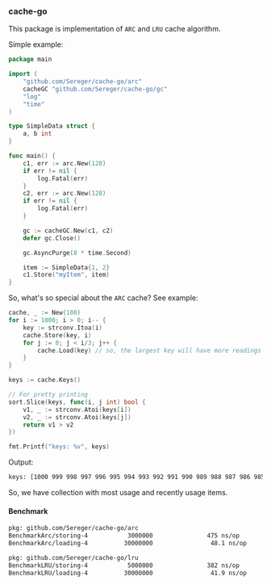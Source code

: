 ### cache-go
This package is implementation of `ARC` and `LRU` cache algorithm.

Simple example:
```go
package main

import (
	"github.com/Sereger/cache-go/arc"
	cacheGC "github.com/Sereger/cache-go/gc"
	"log"
	"time"
)

type SimpleData struct {
	a, b int
}

func main() {
	c1, err := arc.New(128)
	if err != nil {
		log.Fatal(err)
	}
	c2, err := arc.New(128)
	if err != nil {
		log.Fatal(err)
	}

	gc := cacheGC.New(c1, c2)
	defer gc.Close()

	gc.AsyncPurge(8 * time.Second)

	item := SimpleData{1, 2}
	c1.Store("myItem", item)
}
```

So, what's so special about the `ARC` cache?
See example:
```go
cache, _ := New(100)
for i := 1000; i > 0; i-- {
    key := strconv.Itoa(i)
    cache.Store(key, i)
    for j := 0; j < i/3; j++ {
        cache.Load(key) // so, the largest key will have more readings 
    }
}

keys := cache.Keys()

// For pretty printing
sort.Slice(keys, func(i, j int) bool {
    v1, _ := strconv.Atoi(keys[i])
    v2, _ := strconv.Atoi(keys[j])
    return v1 > v2
})

fmt.Printf("keys: %v", keys)
```

Output:
```bash
keys: [1000 999 998 997 996 995 994 993 992 991 990 989 988 987 986 985 984 983 982 981 980 979 978 977 976 26 25 24 23 22 21 20 19 18 17 16 15 14 13 12 11 10 9 8 7 6 5 4 3 2 1]
```
So, we have collection with most usage and recently usage items.

#### Benchmark
```bash
pkg: github.com/Sereger/cache-go/arc
BenchmarkArc/storing-4           3000000               475 ns/op             208 B/op          3 allocs/op
BenchmarkArc/loading-4          30000000                48.1 ns/op             0 B/op          0 allocs/op

pkg: github.com/Sereger/cache-go/lru
BenchmarkLRU/storing-4           5000000               382 ns/op             160 B/op          2 allocs/op
BenchmarkLRU/loading-4          30000000                41.9 ns/op             0 B/op          0 allocs/op
```

